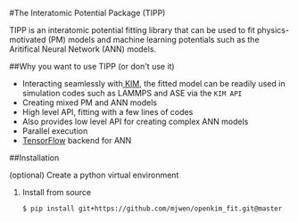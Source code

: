 #The Interatomic Potential Package (TIPP)

TIPP is an interatomic potential fitting library that can be used to fit physics-motivated (PM) models and machine learning potentials such as the Aritifical Neural Network (ANN) models. 

##Why you want to use TIPP (or don't use it)

- Interacting seamlessly with[ KIM](https://openkim.org), the fitted model can be readily used in simulation codes such as LAMMPS and ASE via the `KIM API`
- Creating mixed PM and ANN models 
- High level API, fitting with a few lines of codes
- Also provides low level API for creating complex ANN models 
- Parallel execution
- [TensorFlow](https://www.tensorflow.org) backend for ANN 

##Installation

(optional) Create a python virtual environment 

1. Install from source 

    ```
    $ pip install git+https://github.com/mjwen/openkim_fit.git@master
    ```

